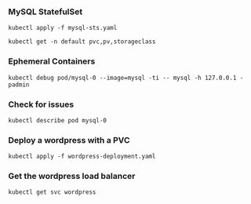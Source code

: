 ### MySQL StatefulSet

```
kubectl apply -f mysql-sts.yaml
```

```
kubectl get -n default pvc,pv,storageclass
```

### Ephemeral Containers

```
kubectl debug pod/mysql-0 --image=mysql -ti -- mysql -h 127.0.0.1 -padmin
```

### Check for issues

```
kubectl describe pod mysql-0
```

### Deploy a wordpress with a PVC

```
kubectl apply -f wordpress-deployment.yaml
```

### Get the wordpress load balancer

```
kubectl get svc wordpress
```
